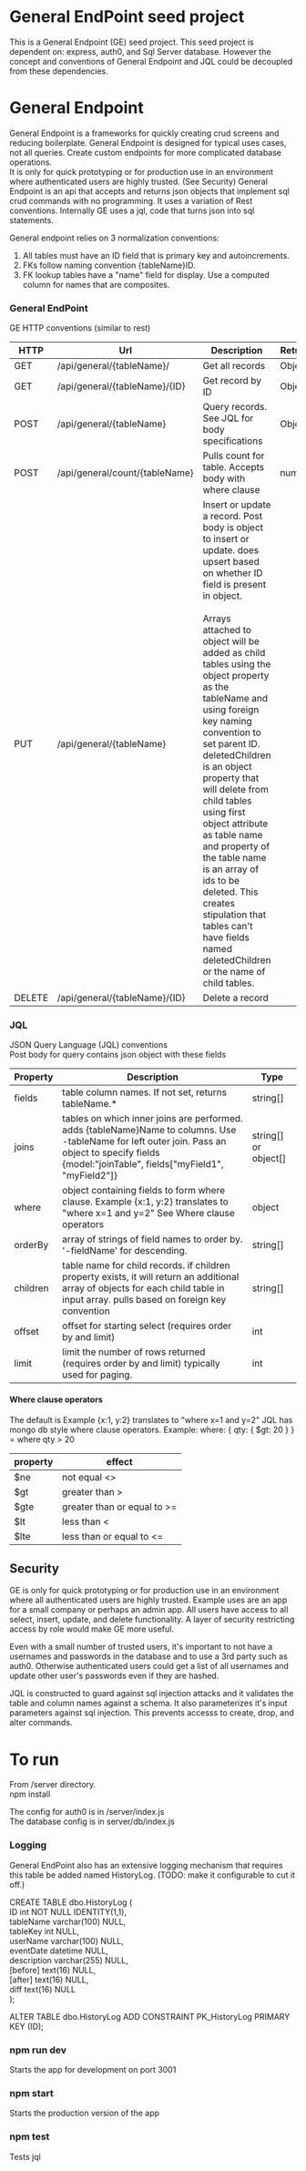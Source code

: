 # General EndPoint seed project
This is a General Endpoint (GE) seed project. This seed project is dependent on: express, auth0, and Sql Server database. However the concept and conventions of General Endpoint and JQL could be decoupled from these dependencies.

# General Endpoint
General Endpoint is a frameworks for quickly creating crud screens and reducing boilerplate.
General Endpoint is designed for typical uses cases, not all queries. Create custom endpoints for more complicated database operations.  
It is only for quick prototyping or for production use in an environment where authenticated users are highly trusted. (See Security)
General Endpoint is an api that accepts and returns json objects that implement sql crud commands with no programming. It uses a variation of Rest conventions. Internally GE uses a jql, code that turns json into sql statements.      

General endpoint relies on 3 normalization conventions:  
1. All tables must have an ID field that is primary key and autoincrements.  
2. FKs follow naming convention {tableName}ID.  
3. FK lookup tables have a "name" field for display. Use a computed column for names that are composites.   


### General EndPoint
GE HTTP conventions (similar to rest)

| HTTP | Url | Description | Returns
| --- | --- | --- | --- |
GET | /api/general/{tableName}/ | Get all records | Object[]
GET | /api/general/{tableName}/{ID} | Get record by ID | Object
POST | /api/general/{tableName} | Query records. See JQL for body specifications | Object[]
POST | /api/general/count/{tableName} | Pulls count for table. Accepts body with where clause | number
PUT | /api/general/{tableName} | Insert or update a record. Post body is object to insert or update. does upsert based on whether ID field is present in object. <br><br>Arrays attached to object will be added as child tables using the object property as the tableName and using foreign key naming convention to set parent ID. deletedChildren is an object property that will delete from child tables using first object attribute as table name and property of the table name is an array of ids to be deleted. This creates stipulation that tables can't have fields named deletedChildren or the name of child tables. |
DELETE | /api/general/{tableName}/{ID} | Delete a record |

### JQL
JSON Query Language (JQL) conventions  
Post body for query contains json object with these fields

Property | Description |Type |
---|--- |---|
fields| table column names. If not set, returns tableName.* | string[]
joins| tables on which inner joins are performed. adds {tableName}Name to columns. Use -tableName for left outer join. Pass an object to specify fields {model:"joinTable", fields\["myField1", "myField2"\]} | string[] or object[]
where| object containing fields to form where clause. Example {x:1, y:2} translates to "where x=1 and y=2" See Where clause operators | object
orderBy| array of strings of field names to order by. '-fieldName' for descending.| string[]
children | table name for child records. if children property exists, it will return an additional array of objects for each child table in input array.  pulls based on foreign key convention | string[]
offset | offset for starting select (requires order by and limit) | int 
limit | limit the number of rows returned (requires order by and limit) typically used for paging. | int

#### Where clause operators
The default is Example {x:1, y:2} translates to "where x=1 and y=2"
JQL has mongo db style where clause operators.
Example: where: { qty: { $gt: 20 } } = where qty > 20

property | effect |
---|---|
$ne | not equal <>
$gt | greater than >
$gte | greater than or equal to >=
$lt | less than <
$lte | less than or equal to  <=

## Security
GE is only for quick prototyping or for production use in an environment where all authenticated users are highly trusted. Example uses are an app for a small company or perhaps an admin app. All users have access to all select, insert, update, and delete functionality. A layer of security restricting access by role would make GE more useful.  

Even with a small number of trusted users, it's important to not have a usernames and passwords in the database and to use a 3rd party such as auth0. Otherwise authenticated users could get a list of all usernames and update other user's passwords even if they are hashed.

JQL is constructed to guard against sql injection attacks and it validates the table and column names against a schema.
It also parameterizes it's input parameters against sql injection. This prevents accesss to create, drop, and alter commands.

# To run

From /server directory.  
npm install  

The config for auth0 is in /server/index.js  
The database config is in server/db/index.js  

### Logging
General EndPoint also has an extensive logging mechanism that requires this table be added named HistoryLog. (TODO: make it configurable to cut it off.)  

CREATE TABLE dbo.HistoryLog (  
	ID int NOT NULL IDENTITY(1,1),  
	tableName varchar(100) NULL,  
	tableKey int NULL,  
	userName varchar(100) NULL,  
	eventDate datetime NULL,  
	description varchar(255) NULL,  
	[before] text(16) NULL,  
	[after] text(16) NULL,  
	diff text(16) NULL  
);  
  
ALTER TABLE dbo.HistoryLog ADD CONSTRAINT PK_HistoryLog PRIMARY KEY (ID);  

### npm run dev  
Starts the app for development on port 3001  

### npm start 
Starts the production version of the app  

### npm test
Tests jql

